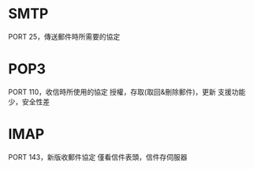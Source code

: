 # SMTP
PORT 25，傳送郵件時所需要的協定

# POP3
PORT 110，收信時所使用的協定
授權，存取(取回&刪除郵件)，更新
支援功能少，安全性差

# IMAP
PORT 143，新版收郵件協定
僅看信件表頭，信件存伺服器